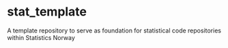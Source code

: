 # stat_template
A template repository to serve as foundation for statistical code repositories within Statistics Norway
